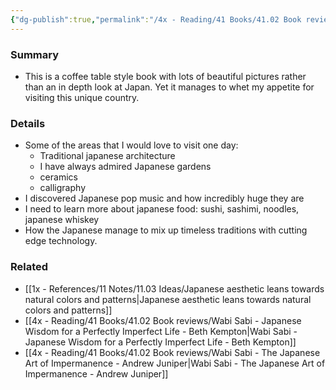 ```yaml
---
{"dg-publish":true,"permalink":"/4x - Reading/41 Books/41.02 Book reviews/Be more Japan - the art of japanese living/","title":"Be more Japan - the art of japanese living","noteIcon":""}
---
```



### Summary
- This is a coffee table style book with lots of beautiful pictures rather than an in depth look at Japan. Yet it manages to whet my appetite for visiting this unique country.

### Details
- Some of the areas that I would love to visit one day:
	- Traditional japanese architecture
	- I have always admired Japanese gardens
	- ceramics
	- calligraphy
- I discovered Japanese pop music and how incredibly huge they are
- I need to learn more about japanese food: sushi, sashimi, noodles, japanese whiskey
- How the Japanese manage to mix up timeless traditions with cutting edge technology.

### Related
- [[1x - References/11 Notes/11.03 Ideas/Japanese aesthetic leans towards natural colors and patterns\|Japanese aesthetic leans towards natural colors and patterns]]
- [[4x - Reading/41 Books/41.02 Book reviews/Wabi Sabi - Japanese Wisdom for a Perfectly Imperfect Life - Beth Kempton\|Wabi Sabi - Japanese Wisdom for a Perfectly Imperfect Life - Beth Kempton]]
- [[4x - Reading/41 Books/41.02 Book reviews/Wabi Sabi - The Japanese Art of Impermanence - Andrew Juniper\|Wabi Sabi - The Japanese Art of Impermanence - Andrew Juniper]]